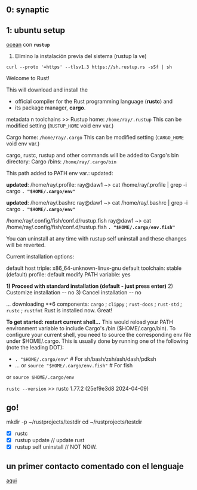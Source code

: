 ## 0: synaptic 

## 1: ubuntu setup

[ocean](https://www.digitalocean.com/community/tutorials/install-rust-on-ubuntu-linux) con **`rustup`**

1. Elimino la instalación previa del sistema (rustup la ve)

`curl --proto '=https' --tlsv1.3 https://sh.rustup.rs -sSf | sh`

Welcome to Rust!

This will download and install the 
- official compiler for the Rust programming language (**rustc**) and
- its package manager, **cargo**.

metadata n toolchains >> Rustup home: `/home/ray/.rustup`
This can be modified setting (`RUSTUP_HOME` void env var.)

Cargo home: `/home/ray/.cargo`
This can be modified setting (`CARGO_HOME` void env var.)

cargo, rustc, rustup and other commands will be added to Cargo's bin directory:
Cargo /bins: `/home/ray/.cargo/bin`

This path added to PATH env var.: updated:

**updated**: /home/ray/.profile:
ray@daw1 ~> cat /home/ray/.profile | grep -i cargo
**`. "$HOME/.cargo/env"`**

**updated**: /home/ray/.bashrc
ray@daw1 ~> cat /home/ray/.bashrc | grep -i cargo
**`. "$HOME/.cargo/env"`**

/home/ray/.config/fish/conf.d/rustup.fish
ray@daw1 ~> cat /home/ray/.config/fish/conf.d/rustup.fish
**`. "$HOME/.cargo/env.fish"`**

You can uninstall at any time with rustup self uninstall and these changes will be reverted.

Current installation options:


   default host triple: x86_64-unknown-linux-gnu
     default toolchain: stable (default)
               profile: default
  modify PATH variable: yes

**1) Proceed with standard installation (default - just press enter)**
2) Customize installation -- no
3) Cancel installation    -- no 
>

...
downloading **6 components:
    `cargo` ; `clippy` ; `rust-docs` ; `rust-std` ; `rustc` ; `rustfmt`
Rust is installed now. Great!

**To get started: restart current shell...**
This would reload your PATH environment variable to include Cargo's /bin ($HOME/.cargo/bin).
To configure your current shell, you need to source the corresponding env file under $HOME/.cargo.
This is usually done by running one of the following (note the leading DOT):
- `. "$HOME/.cargo/env"`            # For sh/bash/zsh/ash/dash/pdksh
- ... or `source "$HOME/.cargo/env.fish"`  # For fish

or `source $HOME/.cargo/env`

`rustc --version` >> rustc 1.77.2 (25ef9e3d8 2024-04-09)

## go!

mkdir -p ~/rustprojects/testdir
cd ~/rustprojects/testdir

- [x] rustc
- [x] rustup update          // update rust
- [x] rustup self uninstall  // NOT NOW. 

## un primer contacto comentado con el lenguaje

[aqui](https://dev.to/maxwellnewage/un-pequeno-paseo-por-rust-4lko) 


